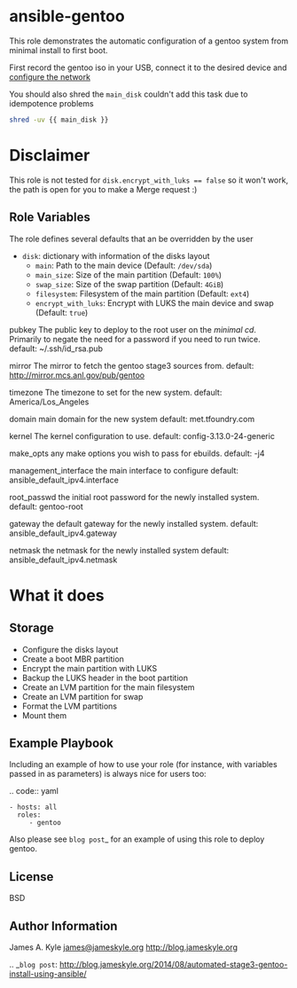 # ansible-gentoo

This role demonstrates the automatic configuration of a gentoo system from
minimal install to first boot.

First record the gentoo iso in your USB, connect it to the desired device and
[configure the network](https://wiki.gentoo.org/wiki/Handbook:AMD64/Installation/Networking)

You should also shred the `main_disk` couldn't add this task due to idempotence
problems

```bash
shred -uv {{ main_disk }}
```

# Disclaimer

This role is not tested for `disk.encrypt_with_luks == false` so it won't work,
the path is open for you to make a Merge request :)

Role Variables
--------------

The role defines several defaults that an be overridden by the user

* `disk`: dictionary with information of the disks layout
  * `main`: Path to the main device (Default: `/dev/sda`)
  * `main_size`: Size of the main partition (Default: `100%`)
  * `swap_size`: Size of the swap partition (Default: `4GiB`)
  * `filesystem`: Filesystem of the main partition (Default: `ext4`)
  * `encrypt_with_luks`: Encrypt with LUKS the main device and swap (Default:
    `true`)

pubkey
    The public key to deploy to the root user on the *minimal cd*. Primarily to
    negate the need for a password if you need to run twice.
    default: ~/.ssh/id_rsa.pub

mirror
    The mirror to fetch the gentoo stage3 sources from.
    default: http://mirror.mcs.anl.gov/pub/gentoo

timezone
    The timezone to set for the new system.
    default: America/Los_Angeles

domain
    main domain for the new system
    default: met.tfoundry.com

kernel
    The kernel configuration to use.
    default: config-3.13.0-24-generic

make_opts
    any make options you wish to pass for ebuilds.
    default: -j4

management_interface
    the main interface to configure
    default: ansible_default_ipv4.interface

root_passwd
    the initial root password for the newly installed system.
    default: gentoo-root

gateway
    the default gateway for the newly installed system.
    default: ansible_default_ipv4.gateway

netmask
    the netmask for the newly installed system
    default: ansible_default_ipv4.netmask


# What it does

## Storage
* Configure the disks layout
* Create a boot MBR partition
* Encrypt the main partition with LUKS
* Backup the LUKS header in the boot partition
* Create an LVM partition for the main filesystem
* Create an LVM partition for swap
* Format the LVM partitions
* Mount them

##
Example Playbook
----------------

Including an example of how to use your role (for instance, with variables
passed in as parameters) is always nice for users too:

.. code:: yaml

    - hosts: all
      roles:
         - gentoo

Also please see  `blog post`_  for an example of using this role to deploy
gentoo.

License
-------

BSD

Author Information
------------------

James A. Kyle
james@jameskyle.org
http://blog.jameskyle.org

.. _`blog post`: http://blog.jameskyle.org/2014/08/automated-stage3-gentoo-install-using-ansible/
